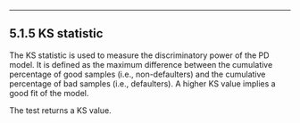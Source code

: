 - - - 
<h2>5.1.5 KS statistic</h2>
The KS statistic is used to measure the discriminatory power of the PD model. It is defined as the maximum difference between the cumulative percentage of good samples (i.e., non-defaulters) and the cumulative percentage of bad samples (i.e., defaulters). A higher KS value implies a good fit of the model.

The test returns a KS value.